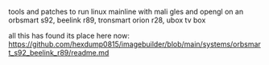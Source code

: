 tools and patches to run linux mainline with mali gles and opengl on an orbsmart s92, beelink r89, tronsmart orion r28, ubox tv box

all this has found its place here now: https://github.com/hexdump0815/imagebuilder/blob/main/systems/orbsmart_s92_beelink_r89/readme.md
